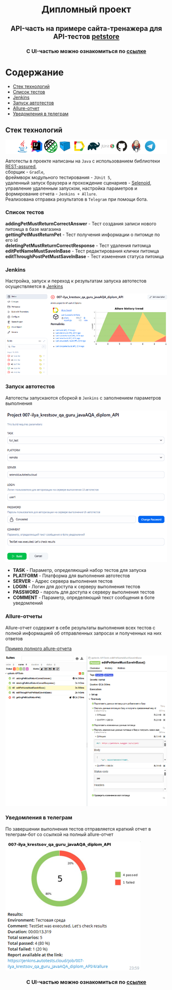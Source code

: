 # <p style="text-align:center">Дипломный проект </p>

## <p style="text-align:center">API-часть на примере сайта-тренажера для API-тестов [petstore](https://petstore.swagger.io/#/)</p>

### <p style="text-align:center">С UI-частью можно ознакомиться по [ссылке](https://github.com/KrestIV/QAGuru_diplom_ui)</p>

# Содержание

- [Стек технологий](#стек-технологий)
- [Список тестов](#список-тестов)
- [Jenkins](#jenkins)
- [Запуск автотестов](#запуск-автотестов)
- [Allure-отчет](#allure-отчеты)
- [Уведомления в телеграм](#уведомления-в-телеграм)

## Стек технологий

<p style="background:#ffffff;text-align:center">
<a href="https://www.java.com/ru/"><img width="8%" title="Java" src="media/java-original.svg" alt="java_logo"></a>
<a href="https://www.jetbrains.com/idea/"><img width="8%" title="IntelliJ IDEA" src="media/intellij-original.svg" alt="intelliJIDEA_logo"></a>
<a href="https://rest-assured.io/"><img width="8%" title="REST-assured" src="media/rest_assured.png" alt="REST-assured_logo"></a>
<a href="https://aerokube.com/selenoid/"><img width="8%" title="Selenoid" src="media/Selenoid.svg" alt="selenoid_logo"></a>
<a href="https://allurereport.org/"><img width="8%" title="Allure Report" src="media/Allure_Report.svg" alt="allure_logo"></a>
<a href="https://gradle.org/"><img width="8%" title="Gradle" src="media/Gradle.svg" alt="gradle_logo"></a>
<a href="https://junit.org/junit5/"><img width="8%" title="JUnit5" src="media/junit-original-wordmark.svg" alt="jUnit5_logo"></a>
<a href="https://github.com/"><img width="8%" title="GitHub" src="media/GitHub.svg" alt="gitHub_logo"></a>
<a href="https://www.jenkins.io/"><img width="8%" title="Jenkins" src="media/Jenkins.svg" alt="jenkins_logo"></a>
<a href="https://telegram.org/"><img width="8%" title="Telegram" src="media/Telegram.svg" alt="telegram_logo"></a>
</p>  

Автотесты в проекте написаны на <code>Java</code> с использованием
библиотеки [REST-assured](https://rest-assured.io/),  
сборщик - <code>Gradle</code>,  
фреймворк модульного тестирования - <code>JUnit 5</code>,  
удаленный запуск браузера и прохождение сценариев - [Selenoid](https://aerokube.com/selenoid/),  
управление удаленным запуском, настройка параметров и формирование отчета - <code>Jenkins + Allure</code>.  
Реализована отправка результатов в <code>Telegram</code> при помощи бота.

### Список тестов

**addingPetMustReturnCorrectAnswer** - Тест создания записи нового питомца в базе магазина  
**gettingPetMustReturnPet** - Тест получения информации о питомце по его id  
**deletingPetMustReturnCorrectResponse** - Тест удаления питомца  
**editPetNameMustSaveInBase** - Тест редактирования клички питомца  
**editThroughPostPetMustSaveInBase** - Тест изменения статуса питомца

### Jenkins

Настройка, запуск и переход к результатам запуска автотестов осуществляется
в [Jenkins](https://jenkins.autotests.cloud/job/007-ilya_krestsov_qa_guru_javaAQA_diplom_API/)

<p>
<img src="media/JenkinsJobMainScreen.png" style="background: #FFFFFF" alt="Jenkins_job">
</p>

### Запуск автотестов

Автотесты запускаются сборкой в <code>Jenkins</code> с заполнением параметров выполнения

<p>
<img src="media/jenkinsBuildOptions.png" style="background: #FFFFFF" alt="jenkins_build_parameters">
</p>  

- **TASK** - Параметр, определяющий набор тестов для запуска
- **PLATFORM** - Платформа для выполнения автотестов
- **SERVER** - Адрес сервера выполнения тестов
- **LOGIN** - Логин для доступа к серверу выполнения тестов
- **PASSWORD** - пароль для доступа к серверу выполнения тестов
- **COMMENT** - Параметр, определяющий текст сообщения в боте уведомлений

### Allure-отчеты

Allure-отчет содержит в себе результаты выполнения всех тестов с полной информацией об отправленных запросах и
полученных на них ответов

[Пример полного allure-отчета](https://jenkins.autotests.cloud/job/007-ilya_krestsov_qa_guru_javaAQA_diplom_API/allure/)

<p>
<img src="media/allureReportExample.png" style="background: #FFFFFF" alt="allure_report">
</p>

### Уведомления в телеграм

По завершении выполнения тестов отправляется краткий отчет в телеграм-бот со ссылкой на полный allure-отчет

<p>
<img src="media/telegramNotification.png" style="background: #FFFFFF" alt="telegram_notification">
</p>

### <p style="text-align:center">С UI-частью можно ознакомиться по [ссылке](https://github.com/KrestIV/QAGuru_diplom_ui)</p>